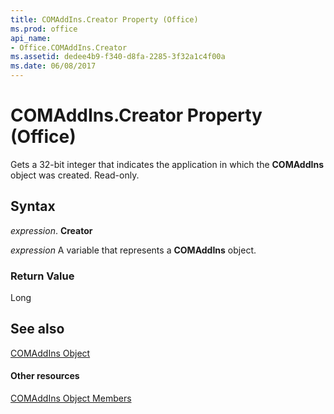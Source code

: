 ```yaml
---
title: COMAddIns.Creator Property (Office)
ms.prod: office
api_name:
- Office.COMAddIns.Creator
ms.assetid: dedee4b9-f340-d8fa-2285-3f32a1c4f00a
ms.date: 06/08/2017
---
```



# COMAddIns.Creator Property (Office)

Gets a 32-bit integer that indicates the application in which the  **COMAddIns** object was created. Read-only.


## Syntax

 _expression_. **Creator**

 _expression_ A variable that represents a **COMAddIns** object.


### Return Value

Long


## See also


[COMAddIns Object](comaddins-object-office.md)
#### Other resources


[COMAddIns Object Members](comaddins-members-office.md)

